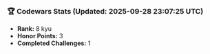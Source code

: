 ### 🏆 Codewars Stats (Updated: 2025-09-28 23:07:25 UTC)

- **Rank:** 8 kyu
- **Honor Points:** 3
- **Completed Challenges:** 1

